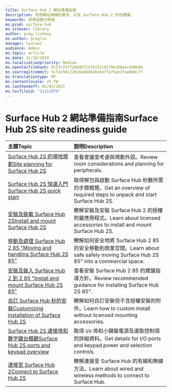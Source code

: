 ```yaml
---
title: Surface Hub 2 網站準備指南
description: 熟悉網站準備的需求，以及 Surface Hub 2 秒的建議。
keywords: 使用逗號分隔值
ms.prod: surface-hub
ms.sitesec: library
author: greg-lindsay
ms.author: greglin
manager: laurawi
audience: Admin
ms.topic: article
ms.date: 12/18/2019
ms.localizationpriority: Medium
ms.openlocfilehash: 0c27cfbff26bdb72135151cb579e2b6eac4d0b08
ms.sourcegitcommit: 5cfac94c220c8a8d4620c6a7fa75ae2fae089c7f
ms.translationtype: MT
ms.contentlocale: zh-TW
ms.lasthandoff: 02/03/2021
ms.locfileid: "11311979"
---
```

# <span data-ttu-id="9075b-104">Surface Hub 2 網站準備指南</span><span class="sxs-lookup"><span data-stu-id="9075b-104">Surface Hub 2S site readiness guide</span></span>

| <span data-ttu-id="9075b-105">主題</span><span class="sxs-lookup"><span data-stu-id="9075b-105">Topic</span></span> | <span data-ttu-id="9075b-106">說明</span><span class="sxs-lookup"><span data-stu-id="9075b-106">Description</span></span> |
|:-------|:-------|
| [<span data-ttu-id="9075b-107">Surface Hub 2S 的場地規劃</span><span class="sxs-lookup"><span data-stu-id="9075b-107">Site planning for Surface Hub 2S</span></span>](surface-hub-2s-site-planning.md) | <span data-ttu-id="9075b-108">查看會議室考慮與規劃外設。</span><span class="sxs-lookup"><span data-stu-id="9075b-108">Review room considerations and planning for peripherals.</span></span> |
| [<span data-ttu-id="9075b-109">Surface Hub 2S 快速入門</span><span class="sxs-lookup"><span data-stu-id="9075b-109">Surface Hub 2S quick start</span></span>](surface-hub-2s-quick-start.md) | <span data-ttu-id="9075b-110">取得解包與啟動 Surface Hub 秒數所需的步驟概覽。</span><span class="sxs-lookup"><span data-stu-id="9075b-110">Get an overview of required steps to unpack and start Surface Hub 2S.</span></span> |
| [<span data-ttu-id="9075b-111">安裝及裝載 Surface Hub 2S</span><span class="sxs-lookup"><span data-stu-id="9075b-111">Install and mount Surface Hub 2S</span></span>](surface-hub-2s-install-mount.md) | <span data-ttu-id="9075b-112">瞭解安裝及安裝 Surface Hub 2 的授權附屬應用程式。</span><span class="sxs-lookup"><span data-stu-id="9075b-112">Learn about licensed accessories to install and mount Surface Hub 2S.</span></span> |
| [<span data-ttu-id="9075b-113">移動及處理 Surface Hub 2 85 "</span><span class="sxs-lookup"><span data-stu-id="9075b-113">Moving and handling Surface Hub 2S 85"</span></span>](hub-move.md) | <span data-ttu-id="9075b-114">瞭解如何安全地將 Surface Hub 2 85 的安全移動到商業空間。</span><span class="sxs-lookup"><span data-stu-id="9075b-114">Learn about safe safely moving Surface Hub 2S 85" into a commercial space.</span></span>  |
| [<span data-ttu-id="9075b-115">安裝及裝入 Surface Hub 2 到 2 85 "</span><span class="sxs-lookup"><span data-stu-id="9075b-115">Install and mount Surface Hub 2S 85"</span></span>](surface-hub-2s-install-mount.md) | <span data-ttu-id="9075b-116">查看安裝 Surface Hub 2 85 的建議指導方針。</span><span class="sxs-lookup"><span data-stu-id="9075b-116">Review recommended guidance for installing Surface Hub 2S 85".</span></span> |
| [<span data-ttu-id="9075b-117">自訂 Surface Hub 秒的安裝</span><span class="sxs-lookup"><span data-stu-id="9075b-117">Customizing installation of Surface Hub 2S</span></span>](surface-hub-2s-custom-install.md) | <span data-ttu-id="9075b-118">瞭解如何自訂安裝但不含授權安裝的附件。</span><span class="sxs-lookup"><span data-stu-id="9075b-118">Learn how to custom install without licensed mounting accessories.</span></span>|
| [<span data-ttu-id="9075b-119">Surface Hub 2S 連接埠和數字鍵台概觀</span><span class="sxs-lookup"><span data-stu-id="9075b-119">Surface Hub 2S ports and keypad overview</span></span>](surface-hub-2s-port-keypad-overview.md) | <span data-ttu-id="9075b-120">取得 i/o 埠和小鍵盤電源及選取控制項的詳細資料。</span><span class="sxs-lookup"><span data-stu-id="9075b-120">Get details for I/O ports and keypad power and selection controls.</span></span> |
| [<span data-ttu-id="9075b-121">連接至 Surface Hub 2</span><span class="sxs-lookup"><span data-stu-id="9075b-121">Connect to Surface Hub 2S</span></span>](surface-hub-2s-connect.md) | <span data-ttu-id="9075b-122">瞭解連接至 Surface Hub 的有線和無線方法。</span><span class="sxs-lookup"><span data-stu-id="9075b-122">Learn about wired and wireless methods to connect to Surface Hub.</span></span>|
